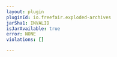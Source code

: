 ```yaml
---
layout: plugin
pluginId: io.freefair.exploded-archives
jarSha1: INVALID
isJarAvailable: true
error: NONE
violations: []

---
```

